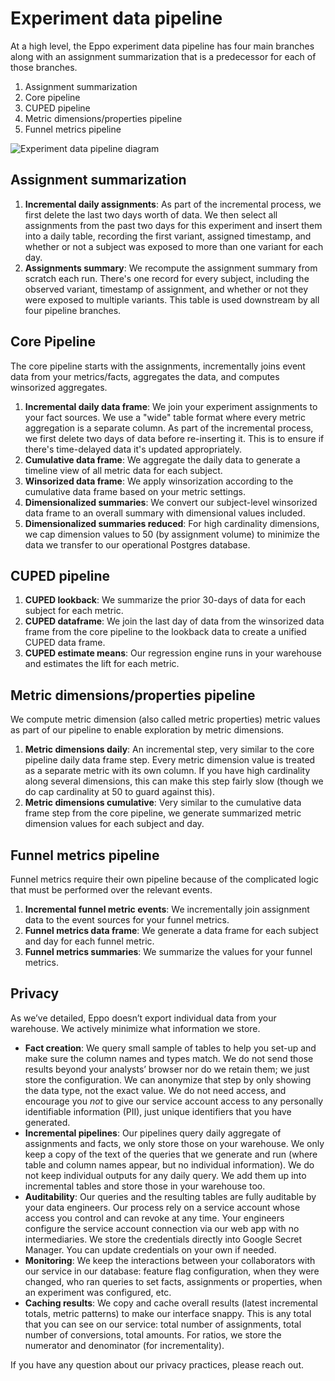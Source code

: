# Experiment data pipeline

At a high level, the Eppo experiment data pipeline has four main branches along with an assignment summarization that is a predecessor for each of those branches.

1. Assignment summarization
2. Core pipeline
3. CUPED pipeline
4. Metric dimensions/properties pipeline
5. Funnel metrics pipeline

![Experiment data pipeline diagram](/img/experiments/data-pipeline/experiment_pipeline_visualization.png)

## Assignment summarization

1. **Incremental daily assignments**: As part of the incremental process, we first delete the last two days worth of data. We then select all assignments from the past two days for this experiment and insert them into a daily table, recording the first variant, assigned timestamp, and whether or not a subject was exposed to more than one variant for each day.
2. **Assignments summary**: We recompute the assignment summary from scratch each run. There's one record for every subject, including the observed variant, timestamp of assignment, and whether or not they were exposed to multiple variants. This table is used downstream by all four pipeline branches.

## Core Pipeline

The core pipeline starts with the assignments, incrementally joins event data from your metrics/facts, aggregates the data, and computes winsorized aggregates.

1. **Incremental daily data frame**: We join your experiment assignments to your fact sources. We use a "wide" table format where every metric aggregation is a separate column. As part of the incremental process, we first delete two days of data before re-inserting it. This is to ensure if there's time-delayed data it's updated appropriately.
2. **Cumulative data frame**: We aggregate the daily data to generate a timeline view of all metric data for each subject.
3. **Winsorized data frame**: We apply winsorization according to the cumulative data frame based on your metric settings.
4. **Dimensionalized summaries**: We convert our subject-level winsorized data frame to an overall summary with dimensional values included.
5. **Dimensionalized summaries reduced**: For high cardinality dimensions, we cap dimension values to 50 (by assignment volume) to minimize the data we transfer to our operational Postgres database.

## CUPED pipeline

1. **CUPED lookback**: We summarize the prior 30-days of data for each subject for each metric.
2. **CUPED dataframe**: We join the last day of data from the winsorized data frame from the core pipeline to the lookback data to create a unified CUPED data frame.
3. **CUPED estimate means**: Our regression engine runs in your warehouse and estimates the lift for each metric.

## Metric dimensions/properties pipeline

We compute metric dimension (also called metric properties) metric values as part of our pipeline to enable exploration by metric dimensions.

1. **Metric dimensions daily**: An incremental step, very similar to the core pipeline daily data frame step. Every metric dimension value is treated as a separate metric with its own column. If you have high cardinality along several dimensions, this can make this step fairly slow (though we do cap cardinality at 50 to guard against this).
2. **Metric dimensions cumulative**: Very similar to the cumulative data frame step from the core pipeline, we generate summarized metric dimension values for each subject and day.

## Funnel metrics pipeline

Funnel metrics require their own pipeline because of the complicated logic that must be performed over the relevant events.

1. **Incremental funnel metric events**: We incrementally join assignment data to the event sources for your funnel metrics.
2. **Funnel metrics data frame**: We generate a data frame for each subject and day for each funnel metric.
3. **Funnel metrics summaries**: We summarize the values for your funnel metrics.

## Privacy

As we’ve detailed, Eppo doesn’t export individual data from your warehouse. We actively minimize what information we store.

* **Fact creation**: We query small sample of tables to help you set-up and make sure the column names and types match. We do not send those results beyond your analysts’ browser nor do we retain them; we just store the configuration. We can anonymize that step by only showing the data type, not the exact value. We do not need access, and encourage you *not* to give our service account access to any personally identifiable information (PII), just unique identifiers that you have generated.
* **Incremental pipelines**: Our pipelines query daily aggregate of assignments and facts, we only store those on your warehouse. We only keep a copy of the text of the queries that we generate and run (where table and column names appear, but no individual information). We do not keep individual outputs for any daily query. We add them up into incremental tables and store those in your warehouse too.
* **Auditability**: Our queries and the resulting tables are fully auditable by your data engineers. Our process rely on a service account whose access you control and can revoke at any time. Your engineers configure the service account connection via our web app with no intermediaries. We store the credentials directly into Google Secret Manager. You can update credentials on your own if needed.
* **Monitoring**: We keep the interactions between your collaborators with our service in our database: feature flag configuration, when they were changed, who ran queries to set facts, assignments or properties, when an experiment was configured, etc.
* **Caching results**: We copy and cache overall results (latest incremental totals, metric patterns) to make our interface snappy. This is any total that you can see on our service: total number of assignments, total number of conversions, total amounts. For ratios, we store the numerator and denominator (for incrementality).

If you have any question about our privacy practices, please reach out.
